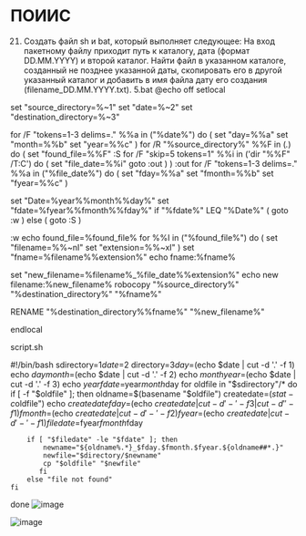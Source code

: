 # ПОИИС
21. Создать файл sh и bat, который выполняет следующее: 
На вход пакетному файлу приходит путь к каталогу, дата (формат DD.MM.YYYY) и второй каталог. Найти файл в указанном каталоге, созданный не позднее указанной даты, скопировать его в другой указанный каталог и добавить в имя файла дату его создания (filename_DD.MM.YYYY.txt).
5.bat
@echo off
setlocal

set "source_directory=%~1"
set "date=%~2"
set "destination_directory=%~3"

for /F "tokens=1-3 delims=." %%a in ("%date%") do (
    set "day=%%a"
    set "month=%%b"
    set "year=%%c"
)
for /R "%source_directory%" %%F in (*.*) do (
    set "found_file=%%F"
    :S
    for /F "skip=5 tokens=1" %%i in ('dir "%%F" /T:C') do (
        set "file_date=%%i"
        goto :out
    )
)
:out
for /F "tokens=1-3 delims=." %%a in ("%file_date%") do (
    set "fday=%%a"
    set "fmonth=%%b"
    set "fyear=%%c"
)

set "Date=%year%%month%%day%"
set "fdate=%fyear%%fmonth%%fday%"
if "%fdate%" LEQ "%Date%" (
    goto :w
) else (
    goto :S
)

:w
echo found_file=%found_file%
for %%I in ("%found_file%") do (
    set "filename=%%~nI"
    set "extension=%%~xI"
)
set "fname=%filename%%extension%"
echo fname:%fname%

set "new_filename=%filename%_%file_date%%extension%"
echo new filename:%new_filename%
robocopy "%source_directory%" "%destination_directory%" "%fname%"


RENAME "%destination_directory%\%fname%" "%new_filename%"

endlocal


script.sh

#!/bin/bash
sdirectory=$1
date=$2
directory=$3
day=$(echo $date | cut -d '.' -f 1)
echo $day
month=$(echo $date | cut -d '.' -f 2)
echo $month
year=$(echo $date | cut -d '.' -f 3)
echo $year
fdate=$year$month$day
for oldfile in "$sdirectory"/*
do
    if [ -f "$oldfile" ]; then
        oldname=$(basename "$oldfile")
        createdate=$(stat -c %w "$oldfile")
        echo $createdate
        fday=$(echo $createdate | cut -d '-' -f 3 | cut -d ' ' -f 1)
        fmonth=$(echo $createdate | cut -d '-' -f 2)
        fyear=$(echo $createdate | cut -d '-' -f 1)
        filedate=$fyear$fmonth$fday

        if [ "$filedate" -le "$fdate" ]; then
            newname="${oldname%.*}_$fday.$fmonth.$fyear.${oldname##*.}"
            newfile="$directory/$newname"
            cp "$oldfile" "$newfile"
           fi
        else "file not found"
    fi
done
![image](https://github.com/iis-32170x/RPIIS/assets/144935038/0d888fe9-fd40-44c9-86a6-b39cc97b6287)

![image](https://github.com/iis-32170x/RPIIS/assets/144935038/493f71f5-6cb9-4aba-9080-c5bb0532ca5d)

